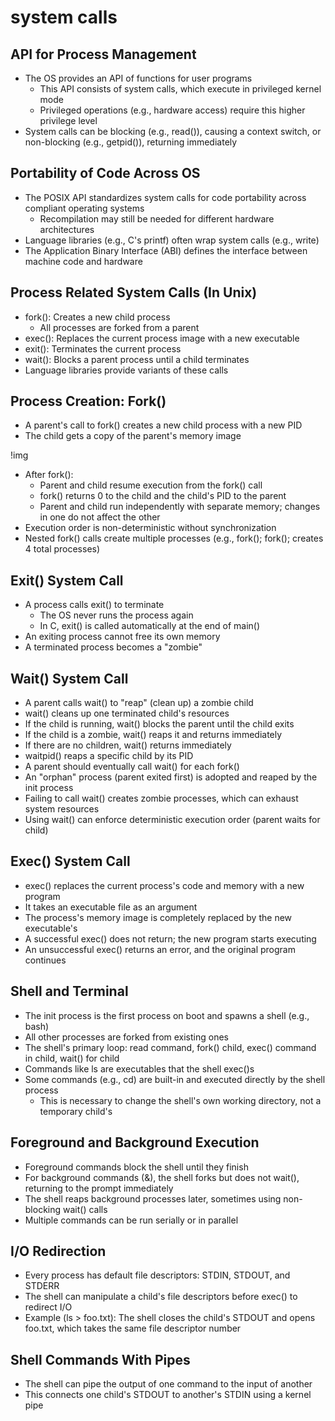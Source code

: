 # system calls

## API for Process Management

- The OS provides an API of functions for user programs
  - This API consists of system calls, which execute in privileged kernel mode
  - Privileged operations (e.g., hardware access) require this higher privilege level
- System calls can be blocking (e.g., read()), causing a context switch, or non-blocking (e.g., getpid()), returning immediately

## Portability of Code Across OS

- The POSIX API standardizes system calls for code portability across compliant operating systems
  - Recompilation may still be needed for different hardware architectures
- Language libraries (e.g., C's printf) often wrap system calls (e.g., write)
- The Application Binary Interface (ABI) defines the interface between machine code and hardware

## Process Related System Calls (In Unix)

- fork(): Creates a new child process
  - All processes are forked from a parent
- exec(): Replaces the current process image with a new executable
- exit(): Terminates the current process
- wait(): Blocks a parent process until a child terminates
- Language libraries provide variants of these calls

## Process Creation: Fork()

- A parent's call to fork() creates a new child process with a new PID
- The child gets a copy of the parent's memory image

!img

- After fork():
  - Parent and child resume execution from the fork() call
  - fork() returns 0 to the child and the child's PID to the parent
  - Parent and child run independently with separate memory; changes in one do not affect the other
- Execution order is non-deterministic without synchronization
- Nested fork() calls create multiple processes (e.g., fork(); fork(); creates 4 total processes)

## Exit() System Call

- A process calls exit() to terminate
  - The OS never runs the process again
  - In C, exit() is called automatically at the end of main()
- An exiting process cannot free its own memory
- A terminated process becomes a "zombie"

## Wait() System Call

- A parent calls wait() to "reap" (clean up) a zombie child
- wait() cleans up one terminated child's resources
- If the child is running, wait() blocks the parent until the child exits
- If the child is a zombie, wait() reaps it and returns immediately
- If there are no children, wait() returns immediately
- waitpid() reaps a specific child by its PID
- A parent should eventually call wait() for each fork()
- An "orphan" process (parent exited first) is adopted and reaped by the init process
- Failing to call wait() creates zombie processes, which can exhaust system resources
- Using wait() can enforce deterministic execution order (parent waits for child)

## Exec() System Call

- exec() replaces the current process's code and memory with a new program
- It takes an executable file as an argument
- The process's memory image is completely replaced by the new executable's
- A successful exec() does not return; the new program starts executing
- An unsuccessful exec() returns an error, and the original program continues

## Shell and Terminal

- The init process is the first process on boot and spawns a shell (e.g., bash)
- All other processes are forked from existing ones
- The shell's primary loop: read command, fork() child, exec() command in child, wait() for child
- Commands like ls are executables that the shell exec()s
- Some commands (e.g., cd) are built-in and executed directly by the shell process
  - This is necessary to change the shell's own working directory, not a temporary child's

## Foreground and Background Execution

- Foreground commands block the shell until they finish
- For background commands (&), the shell forks but does not wait(), returning to the prompt immediately
- The shell reaps background processes later, sometimes using non-blocking wait() calls
- Multiple commands can be run serially or in parallel

## I/O Redirection

- Every process has default file descriptors: STDIN, STDOUT, and STDERR
- The shell can manipulate a child's file descriptors before exec() to redirect I/O
- Example (ls > foo.txt): The shell closes the child's STDOUT and opens foo.txt, which takes the same file descriptor number

## Shell Commands With Pipes

- The shell can pipe the output of one command to the input of another
- This connects one child's STDOUT to another's STDIN using a kernel pipe

